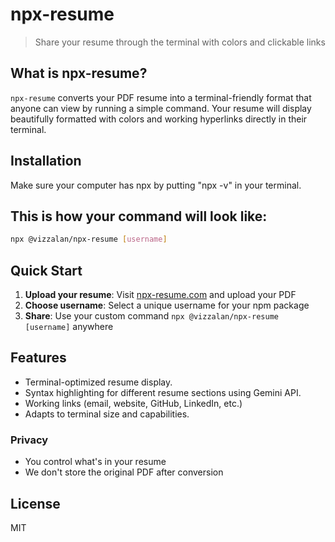 # npx-resume

> Share your resume through the terminal with colors and clickable links

## What is npx-resume?

`npx-resume` converts your PDF resume into a terminal-friendly format that anyone can view by running a simple command. Your resume will display beautifully formatted with colors and working hyperlinks directly in their terminal.

## Installation

Make sure your computer has npx by putting "npx -v" in your terminal.

## This is how your command will look like:
```bash
npx @vizzalan/npx-resume [username]
```

## Quick Start

1. **Upload your resume**: Visit [npx-resume.com](https://npx-resume.vercel.app/) and upload your PDF
2. **Choose username**: Select a unique username for your npm package
3. **Share**: Use your custom command `npx @vizzalan/npx-resume [username]` anywhere

## Features

- Terminal-optimized resume display.
- Syntax highlighting for different resume sections using Gemini API.
- Working links (email, website, GitHub, LinkedIn, etc.)
- Adapts to terminal size and capabilities.

### Privacy

- You control what's in your resume
- We don't store the original PDF after conversion
  
## License

MIT
